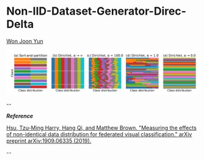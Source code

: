 # Non-IID-Dataset-Generator-Direc-Delta

[Won Joon Yun](https://sites.google.com/view/wonjoonyun)

![Sample](./Sample_Fig.png)


--

**_Reference_**

[Hsu, Tzu-Ming Harry, Hang Qi, and Matthew Brown. "Measuring the effects of non-identical data distribution for federated visual classification." arXiv preprint arXiv:1909.06335 (2019).](https://arxiv.org/pdf/1909.06335.pdf)

--

